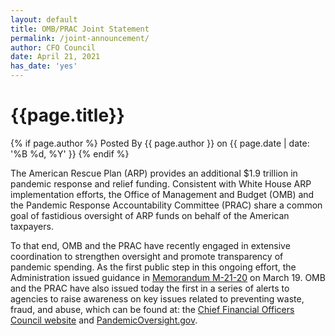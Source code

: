 ```yaml
---
layout: default
title: OMB/PRAC Joint Statement
permalink: /joint-announcement/
author: CFO Council 
date: April 21, 2021
has_date: 'yes'
---
```


<div class="usa-layout-docs__main desktop:grid-col-12">
    <div class="grid-container font-sans-sm">
        <div class="grid-row grid-gap">
            <div class="usa-layout-docs__main desktop:grid-col-12 font-sans-sm">
                <h1 class="column-centered-heading">{{page.title}}</h1>
                <div class="text-base margin-bottom-2">
                    <div class="margin-top-neg-105">
                        {% if page.author %}
                       Posted By <span class="text-bold">{{ page.author }}</span> on {{ page.date | date: '%B %d, %Y' }}
                        {% endif %}
                    </div>
                </div>
                <p>The American Rescue Plan (ARP) provides an additional $1.9 trillion in pandemic response and relief funding. Consistent with White House ARP implementation efforts, the Office of Management and Budget (OMB) and the Pandemic Response Accountability Committee (PRAC) share a common goal of fastidious oversight of ARP funds on behalf of the American taxpayers.</p>
                <p>To that end, OMB and the PRAC have recently engaged in extensive coordination to strengthen oversight and promote transparency of pandemic spending. As the first public step in this ongoing effort, the Administration issued guidance in <a href="https://www.whitehouse.gov/wp-content/uploads/2021/03/M_21_20.pdf">Memorandum M-21-20</a> on March 19. OMB and the PRAC have also issued today the first in a series of alerts to agencies to raise awareness on key issues related to preventing waste, fraud, and abuse, which can be found at: the <a href="https://www.cfo.gov/">Chief Financial Officers Council website</a> and <a href="https://www.pandemicoversight.gov/media/file/omb-and-prac-payment-integrity-alert">PandemicOversight.gov</a>.</p>
            </div>
        </div>
    </div>
</div>